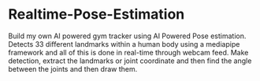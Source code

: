 # Realtime-Pose-Estimation
Build my own AI powered gym tracker using AI Powered Pose estimation. Detects 33 different landmarks within a human body using a mediapipe framework and all of this is done in real-time through webcam feed. Make detection, extract the landmarks or joint coordinate and then find the angle between the joints and then draw them.
